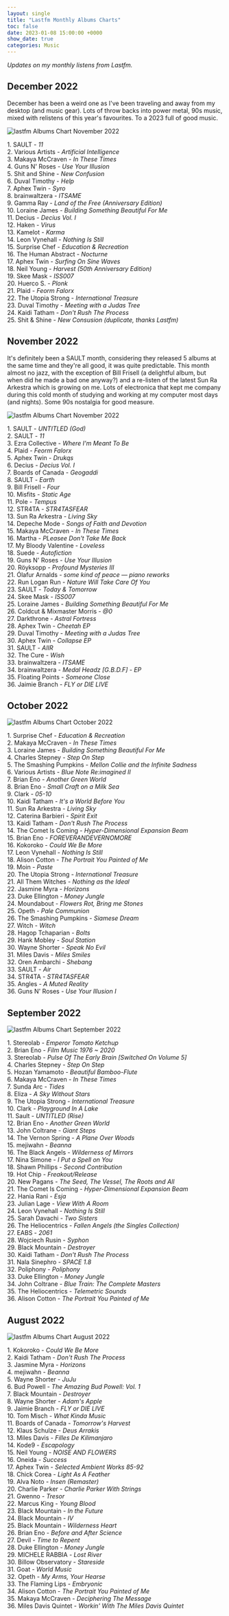 ```yaml
---
layout: single
title: "Lastfm Monthly Albums Charts"
toc: false
date: 2023-01-08 15:00:00 +0000
show_date: true
categories: Music
---
```

*Updates on my monthly listens from Lastfm.*

## December 2022

December has been a weird one as I've been traveling and away from my desktop (and music gear). Lots of throw backs into power metal, 90s music, mixed with relistens of this year's favourites. To a 2023 full of good music.

![lastfm Albums Chart November 2022](/assets/images/december_chart.jpg)

1\. SAULT  - *11* <br>
2\. Various Artists - *Artificial Intelligence* <br>
3\. Makaya McCraven - *In These Times* <br>
4\. Guns N' Roses - *Use Your Illusion* <br>
5\. Shit and Shine - *New Confusion* <br>
6\. Duval Timothy - *Help* <br>
7\. Aphex Twin - *Syro* <br>
8\. brainwaltzera - *ITSAME* <br>
9\. Gamma Ray  - *Land of the Free (Anniversary Edition)* <br>
10\. Loraine James - *Building Something Beautiful For Me* <br>
11\. Decius - *Decius Vol. I* <br>
12\. Haken - *Virus* <br>
13\. Kamelot - *Karma* <br>
14\. Leon Vynehall - *Nothing Is Still* <br>
15\. Surprise Chef - *Education & Recreation* <br>
16\. The Human Abstract - *Nocturne* <br>
17\. Aphex Twin - *Surfing On Sine Waves* <br>
18\. Neil Young - *Harvest (50th Anniversary Edition)* <br>
19\. Skee Mask - *ISS007* <br>
20\. Huerco S. - *Plonk* <br>
21\. Plaid - *Feorm Falorx* <br>
22\. The Utopia Strong - *International Treasure*<br>
23\. Duval Timothy - *Meeting with a Judas Tree*<br>
24\. Kaidi Tatham - *Don't Rush The Process*<br>
25\. Shit & Shine - *New Consusion (duplicate, thanks Lastfm)*<br>

## November 2022

It's definitely been a SAULT month, considering they released 5 albums at the same time and they're all good, it was quite predictable. This month almost no jazz, with the exception of Bill Frisell (a delightful album, but when did he made a bad one anyway?) and a re-listen of the latest Sun Ra Arkestra which is growing on me. Lots of electronica that kept me company during this cold month of studying and working at my computer most days (and nights). Some 90s nostalgia for good measure.

![lastfm Albums Chart November 2022](/assets/images/november_chart.jpg)

1\. SAULT  - *UNTITLED (God)* <br>
2\. SAULT - *11* <br>
3\. Ezra Collective - *Where I'm Meant To Be* <br>
4\. Plaid - *Feorm Falorx* <br>
5\. Aphex Twin - *Drukqs* <br>
6\. Decius - *Decius Vol. I* <br>
7\. Boards of Canada - *Geogaddi* <br>
8\. SAULT - *Earth* <br>
9\. Bill Frisell  - *Four* <br>
10\. Misfits - *Static Age* <br>
11\. Pole - *Tempus* <br>
12\. STR4TA - *STR4TASFEAR* <br>
13\. Sun Ra Arkestra - *Living Sky* <br>
14\. Depeche Mode - *Songs of Faith and Devotion* <br>
15\. Makaya McCraven - *In These Times* <br>
16\. Martha - *PLeasee Don't Take Me Back* <br>
17\. My Bloody Valentine - *Loveless* <br>
18\. Suede - *Autofiction* <br>
19\. Guns N' Roses - *Use Your Illusion* <br>
20\. Röyksopp - *Profound Mysteries III* <br>
21\. Ólafur Arnalds - *some kind of peace — piano reworks* <br>
22\. Run Logan Run - *Nature Will Take Care Of You*<br>
23\. SAULT - *Today & Tomorrow*<br>
24\. Skee Mask - *ISS007*<br>
25\. Loraine James - *Building Something Beautiful For Me*<br>
26\. Coldcut & Mixmaster Morris - *@0*<br>
27\. Darkthrone - *Astral Fortress*<br>
28\. Aphex Twin - *Cheetah EP*<br>
29\. Duval Timothy - *Meeting with a Judas Tree*<br>
30\. Aphex Twin - *Collapse EP*<br>
31\. SAULT - *AIIR*<br>
32\. The Cure - *Wish*<br>
33\. brainwaltzera - *ITSAME*<br>
34\. brainwaltzera - *Medal Headz [G.B.D.F] - EP*<br>
35\. Floating Points - *Someone Close*<br>
36\. Jaimie Branch  - *FLY or DIE LIVE*<br>

## October 2022

![lastfm Albums Chart October 2022](/assets/images/october_chart.jpg)

1\. Surprise Chef  - *Education & Recreation* <br>
2\. Makaya McCraven - *In These Times* <br>
3\. Loraine James - *Building Something Beautiful For Me* <br>
4\. Charles Stepney - *Step On Step* <br>
5\. The Smashing Pumpkins - *Mellon Collie and the Infinite Sadness* <br>
6\. Various Artists - *Blue Note Re:imagined II* <br>
7\. Brian Eno - *Another Green World* <br>
8\. Brian Eno - *Small Craft on a Milk Sea* <br>
9\. Clark  - *05-10* <br>
10\. Kaidi Tatham - *It's a World Before You* <br>
11\. Sun Ra Arkestra - *Living Sky* <br>
12\. Caterina Barbieri - *Spirit Exit* <br>
13\. Kaidi Tatham - *Don't Rush The Process* <br>
14\. The Comet Is Coming - *Hyper-Dimensional Expansion Beam* <br>
15\. Brian Eno - *FOREVERANDEVERNOMORE* <br>
16\. Kokoroko - *Could We Be More* <br>
17\. Leon Vynehall - *Nothing Is Still* <br>
18\. Alison Cotton - *The Portrait You Painted of Me* <br>
19\. Moin - *Paste* <br>
20\. The Utopia Strong - *International Treasure* <br>
21\. All Them Witches - *Nothing as the Ideal* <br>
22\. Jasmine Myra - *Horizons*<br>
23\. Duke Ellington - *Money Jungle*<br>
24\. Moundabout - *Flowers Rot, Bring me Stones*<br>
25\. Opeth - *Pale Communion*<br>
26\. The Smashing Pumpkins - *Siamese Dream*<br>
27\. Witch - *Witch*<br>
28\. Hagop Tchaparian - *Bolts*<br>
29\. Hank Mobley - *Soul Station*<br>
30\. Wayne Shorter - *Speak No Evil*<br>
31\. Miles Davis - *Miles Smiles*<br>
32\. Oren  Ambarchi - *Shebang*<br>
33\. SAULT - *Air*<br>
34\. STR4TA - *STR4TASFEAR*<br>
35\. Angles - *A Muted Reality*<br>
36\. Guns N' Roses - *Use Your Illusion I*<br>

## September 2022

![lastfm Albums Chart September 2022](/assets/images/september_chart.jpg)

1\. Stereolab - *Emperor Tomato Ketchup* <br>
2\. Brian Eno - *Film Music 1976 ~ 2020* <br>
3\. Stereolab - *Pulse Of The Early Brain [Switched On Volume 5]* <br>
4\. Charles Stepney - *Step On Step* <br>
5\. Hozan Yamamoto - *Beautiful Bamboo-Flute* <br>
6\. Makaya McCraven - *In These Times* <br>
7\. Sunda Arc - *Tides* <br>
8\. Eliza - *A Sky Without Stars* <br>
9\. The Utopia Strong - *International Treasure* <br>
10\. Clark - *Playground In A Lake* <br>
11\. Sault - *UNTITLED (Rise)* <br>
12\. Brian Eno - *Another Green World* <br>
13\. John Coltrane - *Giant Steps* <br>
14\. The Vernon Spring - *A Plane Over Woods* <br>
15\. mejiwahn - *Beanna* <br>
16\. The Black Angels - *Wilderness of Mirrors* <br>
17\. Nina Simone - *I Put a Spell on You* <br>
18\. Shawn Phillips - *Second Contribution* <br>
19\. Hot Chip - *Freakout/Release* <br>
20\. New Pagans - *The Seed, The Vessel, The Roots and All* <br>
21\. The Comet Is Coming - *Hyper-Dimensional Expansion Beam* <br>
22\. Hania Rani - *Esja*<br>
23\. Julian Lage - *View With A Room*<br>
24\. Leon Vynehall - *Nothing Is Still*<br>
25\. Sarah Davachi - *Two Sisters*<br>
26\. The Heliocentrics - *Fallen Angels (the Singles Collection)*<br>
27\. EABS - *2061*<br>
28\. Wojciech Rusin - *Syphon*<br>
29\. Black Mountain - *Destroyer*<br>
30\. Kaidi Tatham - *Don't Rush The Process*<br>
31\. Nala Sinephro - *SPACE 1.8*<br>
32\. Poliphony - *Poliphony*<br>
33\. Duke Ellington - *Money Jungle*<br>
34\. John Coltrane - *Blue Train: The Complete Masters*<br>
35\. The Heliocentrics - *Telemetric Sounds*<br>
36\. Alison Cotton - *The Portrait You Painted of Me*<br>

## August 2022

![lastfm Albums Chart August 2022](/assets/images/07_August_2022_topsters3.jpg)

1\. Kokoroko - *Could We Be More* <br>
2\. Kaidi Tatham - *Don't Rush The Process* <br>
3\. Jasmine Myra - *Horizons* <br>
4\. mejiwahn - *Beanna* <br>
5\. Wayne Shorter - *JuJu* <br>
6\. Bud Powell - *The Amazing Bud Powell: Vol. 1* <br>
7\. Black Mountain - *Destroyer* <br>
8\. Wayne Shorter - *Adam's Apple* <br>
9\. Jaimie Branch - *FLY or DIE LIVE* <br>
10\. Tom Misch - *What Kinda Music* <br>
11\. Boards of Canada - *Tomorrow's Harvest* <br>
12\. Klaus Schulze - *Deus Arrakis* <br>
13\. Miles Davis - *Filles De Kilimanjaro* <br>
14\. Kode9 - *Escapology* <br>
15\. Neil Young - *NOISE AND FLOWERS* <br>
16\. Oneida - *Success* <br>
17\. Aphex Twin - *Selected Ambient Works 85-92* <br>
18\. Chick Corea - *Light As A Feather* <br>
19\. Alva Noto - *Insen (Remaster)* <br>
20\. Charlie Parker - *Charlie Parker With Strings* <br>
21\. Gwenno - *Tresor* <br>
22\. Marcus King - *Young Blood*<br>
23\. Black Mountain - *In the Future*<br>
24\. Black Mountain - *IV*<br>
25\. Black Mountain - *Wilderness Heart*<br>
26\. Brian Eno - *Before and After Science*<br>
27\. Devil - *Time to Repent*<br>
28\. Duke Ellington - *Money Jungle*<br>
29\. MICHELE RABBIA - *Lost River*<br>
30\. Billow Observatory - *Stareside*<br>
31\. Goat - *World Music*<br>
32\. Opeth - *My Arms, Your Hearse*<br>
33\. The Flaming Lips - *Embryonic*<br>
34\. Alison Cotton - *The Portrait You Painted of Me*<br>
35\. Makaya McCraven - *Deciphering The Message*<br>
36\. Miles Davis Quintet - *Workin' With The Miles Davis Quintet*<br>